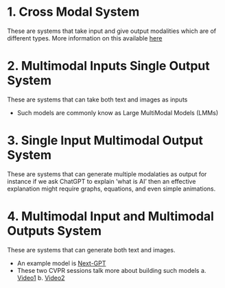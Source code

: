 # 1. Cross Modal System
These are systems that take input and give output modalities which are of different types. More information on this available [here](https://github.com/khetansarvesh/multimodal_ai/tree/main/cross_modal)

# 2. Multimodal Inputs Single Output System 
These are systems that can take both text and images as inputs
- Such models are commonly know as Large MultiModal Models (LMMs) 


# 3. Single Input Multimodal Output System
These are systems that can generate multiple modalaties as output for instance if we ask ChatGPT to explain ’what is AI’ then an effective explanation might require graphs, equations, and even simple animations.

# 4. Multimodal Input and Multimodal Outputs System
These are systems that can generate both text and images.
- An example model is [Next-GPT](https://next-gpt.github.io/)
- These two CVPR sessions talk more about building such models
  a. [Video1](https://www.youtube.com/watch?v=pHBT3zXxQX8)
  b. [Video2](https://www.youtube.com/watch?v=mkI7EPD1vp8)

